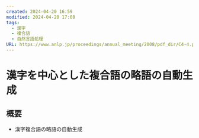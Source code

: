 ```yaml
---
created: 2024-04-20 16:59
modified: 2024-04-20 17:08
tags:
  - 漢字
  - 複合語
  - 自然言語処理
URL: https://www.anlp.jp/proceedings/annual_meeting/2008/pdf_dir/C4-4.pdf
---
```


# 漢字を中心とした複合語の略語の自動生成

## 概要

- 漢字複合語の略語の自動生成
